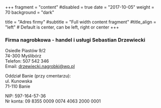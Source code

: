 +++
fragment = "content"
#disabled = true
date = "2017-10-05"
weight = 70
background = "dark"

title = "Adres firmy"
#subtitle = "Full width content fragment"
#title_align = "left" # Default is center, can be left, right or center
+++

### Firma nagrobkowa - handel i usługi Sebastian Drzewiecki

Osiedle Piastów 9/2  
74-300 Myślibórz  
Telefon: 507 542 346  
Email: drzewiecki.nagrobki@wp.pl

Oddział Banie (przy cmentarzu):  
ul. Kunowska  
71-110 Banie

NIP: 597-164-57-36  
Nr konta: 09 8355 0009 0074 4063 2000 0001
